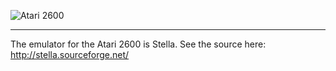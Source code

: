 ![Atari 2600](http://upload.wikimedia.org/wikipedia/commons/0/09/Atari_2600_Logo.png)
***

The emulator for the Atari 2600 is Stella. See the source here: http://stella.sourceforge.net/